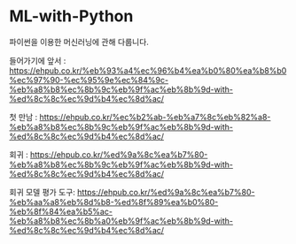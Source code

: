 # ML-with-Python
파이썬을 이용한 머신러닝에 관해 다룹니다.

들어가기에 앞서 : https://ehpub.co.kr/%eb%93%a4%ec%96%b4%ea%b0%80%ea%b8%b0%ec%97%90-%ec%95%9e%ec%84%9c-%eb%a8%b8%ec%8b%9c%eb%9f%ac%eb%8b%9d-with-%ed%8c%8c%ec%9d%b4%ec%8d%ac/

첫 만남 : https://ehpub.co.kr/%ec%b2%ab-%eb%a7%8c%eb%82%a8-%eb%a8%b8%ec%8b%9c%eb%9f%ac%eb%8b%9d-with-%ed%8c%8c%ec%9d%b4%ec%8d%ac/

회귀 : https://ehpub.co.kr/%ed%9a%8c%ea%b7%80-%eb%a8%b8%ec%8b%9c%eb%9f%ac%eb%8b%9d-with-%ed%8c%8c%ec%9d%b4%ec%8d%ac/

회귀 모델 평가 도구: https://ehpub.co.kr/%ed%9a%8c%ea%b7%80-%eb%aa%a8%eb%8d%b8-%ed%8f%89%ea%b0%80-%eb%8f%84%ea%b5%ac-%eb%a8%b8%ec%8b%a0%eb%9f%ac%eb%8b%9d-with-%ed%8c%8c%ec%9d%b4%ec%8d%ac/
